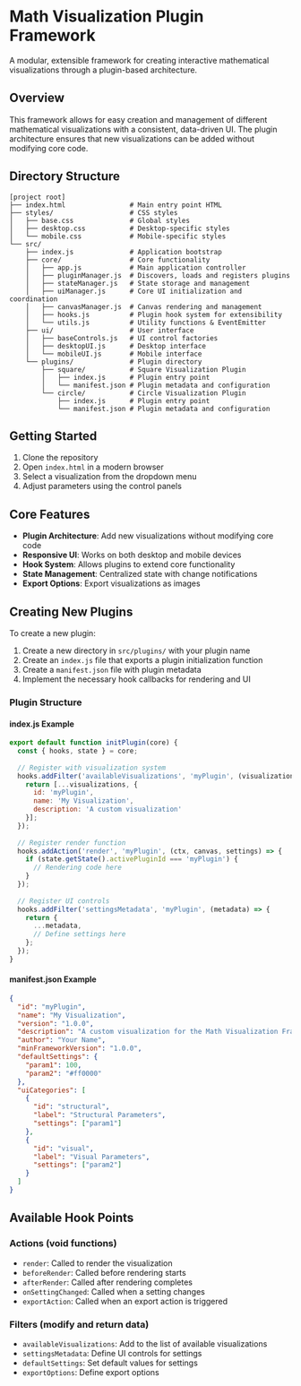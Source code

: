 # Math Visualization Plugin Framework

A modular, extensible framework for creating interactive mathematical visualizations through a plugin-based architecture.

## Overview

This framework allows for easy creation and management of different mathematical visualizations with a consistent, data-driven UI. The plugin architecture ensures that new visualizations can be added without modifying core code.

## Directory Structure

```
[project root]
├── index.html                # Main entry point HTML
├── styles/                   # CSS styles
│   ├── base.css              # Global styles
│   ├── desktop.css           # Desktop-specific styles
│   └── mobile.css            # Mobile-specific styles
└── src/
    ├── index.js              # Application bootstrap
    ├── core/                 # Core functionality
    │   ├── app.js            # Main application controller
    │   ├── pluginManager.js  # Discovers, loads and registers plugins
    │   ├── stateManager.js   # State storage and management
    │   ├── uiManager.js      # Core UI initialization and coordination
    │   ├── canvasManager.js  # Canvas rendering and management
    │   ├── hooks.js          # Plugin hook system for extensibility
    │   └── utils.js          # Utility functions & EventEmitter
    ├── ui/                   # User interface
    │   ├── baseControls.js   # UI control factories
    │   ├── desktopUI.js      # Desktop interface
    │   └── mobileUI.js       # Mobile interface
    └── plugins/              # Plugin directory
        ├── square/           # Square Visualization Plugin
        │   ├── index.js      # Plugin entry point
        │   └── manifest.json # Plugin metadata and configuration
        └── circle/           # Circle Visualization Plugin
            ├── index.js      # Plugin entry point
            └── manifest.json # Plugin metadata and configuration
```

## Getting Started

1. Clone the repository
2. Open `index.html` in a modern browser
3. Select a visualization from the dropdown menu
4. Adjust parameters using the control panels

## Core Features

- **Plugin Architecture**: Add new visualizations without modifying core code
- **Responsive UI**: Works on both desktop and mobile devices
- **Hook System**: Allows plugins to extend core functionality
- **State Management**: Centralized state with change notifications
- **Export Options**: Export visualizations as images

## Creating New Plugins

To create a new plugin:

1. Create a new directory in `src/plugins/` with your plugin name
2. Create an `index.js` file that exports a plugin initialization function
3. Create a `manifest.json` file with plugin metadata
4. Implement the necessary hook callbacks for rendering and UI

### Plugin Structure

#### index.js Example

```javascript
export default function initPlugin(core) {
  const { hooks, state } = core;
  
  // Register with visualization system
  hooks.addFilter('availableVisualizations', 'myPlugin', (visualizations) => {
    return [...visualizations, {
      id: 'myPlugin',
      name: 'My Visualization',
      description: 'A custom visualization'
    }];
  });
  
  // Register render function
  hooks.addAction('render', 'myPlugin', (ctx, canvas, settings) => {
    if (state.getState().activePluginId === 'myPlugin') {
      // Rendering code here
    }
  });
  
  // Register UI controls
  hooks.addFilter('settingsMetadata', 'myPlugin', (metadata) => {
    return {
      ...metadata,
      // Define settings here
    };
  });
}
```

#### manifest.json Example

```json
{
  "id": "myPlugin",
  "name": "My Visualization",
  "version": "1.0.0",
  "description": "A custom visualization for the Math Visualization Framework",
  "author": "Your Name",
  "minFrameworkVersion": "1.0.0",
  "defaultSettings": {
    "param1": 100,
    "param2": "#ff0000"
  },
  "uiCategories": [
    {
      "id": "structural",
      "label": "Structural Parameters",
      "settings": ["param1"]
    },
    {
      "id": "visual",
      "label": "Visual Parameters",
      "settings": ["param2"]
    }
  ]
}
```

## Available Hook Points

### Actions (void functions)

- `render`: Called to render the visualization
- `beforeRender`: Called before rendering starts
- `afterRender`: Called after rendering completes
- `onSettingChanged`: Called when a setting changes
- `exportAction`: Called when an export action is triggered

### Filters (modify and return data)

- `availableVisualizations`: Add to the list of available visualizations
- `settingsMetadata`: Define UI controls for settings
- `defaultSettings`: Set default values for settings
- `exportOptions`: Define export options

